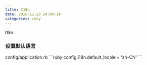 ```yaml
---
title: I18n
date: 2016-11-23 14:40:14
categories: ruby
---
```

I18n
<!-- more -->


<h3>设置默认语言</h3>
config/application.rb
```ruby
config.i18n.default_locale = 'zh-CN'
```





<!--<img src="/images/6.png" width="800" height="263" />-->
<!--<font color=#FF6666></font>-->
